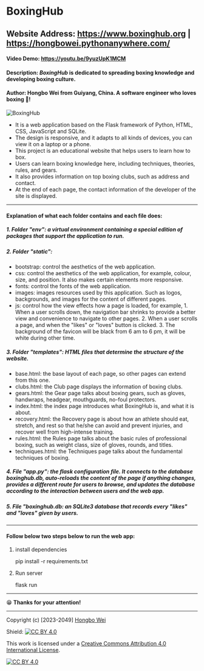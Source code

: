 # BoxingHub

## Website Address: https://www.boxinghub.org | https://hongbowei.pythonanywhere.com/

#### Video Demo: https://youtu.be/9yuzUpK1MCM

#### Description: **_BoxingHub_ is dedicated to spreading boxing knowledge and developing boxing culture.**

#### Author: Hongbo Wei from Guiyang, China. A software engineer who loves boxing 🥊!

![BoxingHub](static/images/preview.png "BoxingHub")

- It is a web application based on the Flask framework of Python, HTML, CSS, JavaScript and SQLite.
- The design is responsive, and it adapts to all kinds of devices, you can view it on a laptop or a phone.
- This project is an educational website that helps users to learn how to box.
- Users can learn boxing knowledge here, including techniques, theories, rules, and gears.
- It also provides information on top boxing clubs, such as address and contact.
- At the end of each page, the contact information of the developer of the site is displayed.

---

#### Explanation of what each folder contains and each file does:

##### 1. Folder "env": a virtual environment containing a special edition of packages that support the application to run.

##### 2. Folder "static":

- bootstrap: control the aesthetics of the web application.
- css: control the aesthetics of the web application, for example, colour, size, and position. It also makes certain elements more responsive.
- fonts: control the fonts of the web application.
- images: images resources used by this application. Such as logos, backgrounds, and images for the content of different pages.
- js: control how the view effects how a page is loaded, for example, 1. When a user scrolls down, the navigation bar shrinks to provide a better view and convenience to navigate to other pages. 2. When a user scrolls a page, and when the "likes" or "loves" button is clicked. 3. The background of the favicon will be black from 6 am to 6 pm, it will be white during other time.

##### 3. Folder "templates": HTML files that determine the structure of the website.

- base.html: the base layout of each page, so other pages can extend from this one.
- clubs.html: the Club page displays the information of boxing clubs.
- gears.html: the Gear page talks about boxing gears, such as gloves, handwraps, headgear, mouthguards, no-foul protectors.
- index.html: the index page introduces what BoxingHub is, and what it is about.
- recovery.html: the Recovery page is about how an athlete should eat, stretch, and rest so that he/she can avoid and prevent injuries, and recover well from high-intense training.
- rules.html: the Rules page talks about the basic rules of professional boxing, such as weight class, size of gloves, rounds, and titles.
- techniques.html: the Techniques page talks about the fundamental techniques of boxing.

##### 4. File "app.py": the flask configuration file. It connects to the database boxinghub.db, auto-reloads the content of the page if anything changes, provides a different route for users to browse, and updates the database according to the interaction between users and the web app.

##### 5. File "boxinghub.db: an SQLite3 database that records every "likes" and "loves" given by users.

---

#### Follow below two steps below to run the web app:

1. install dependencies

    pip install -r requirements.txt

2. Run server

    flask run

---

😁 **Thanks for your attention!**

---

Copyright (c) [2023-2049] [Hongbo Wei](https://github.com/hongbo-weia)

Shield: [![CC BY 4.0][cc-by-shield]][cc-by]

This work is licensed under a
[Creative Commons Attribution 4.0 International License][cc-by].

[![CC BY 4.0][cc-by-image]][cc-by]

[cc-by]: http://creativecommons.org/licenses/by/4.0/
[cc-by-image]: https://i.creativecommons.org/l/by/4.0/88x31.png
[cc-by-shield]: https://img.shields.io/badge/License-CC%20BY%204.0-lightgrey.svg
